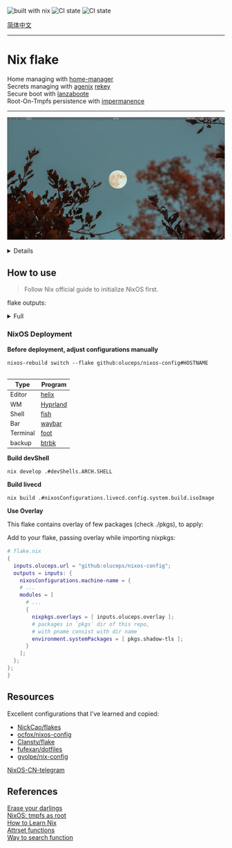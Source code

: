 ![built with nix](https://img.shields.io/static/v1?logo=nixos&logoColor=white&label=&message=Built%20with%20Nix&color=41439a)
![CI state](https://github.com/oluceps/nixos-config/actions/workflows/eval.yaml/badge.svg)
![CI state](https://github.com/oluceps/nixos-config/actions/workflows/sensitive.yaml/badge.svg)

[简体中文](./README_zh_CN.md)

---

# Nix flake

Home managing with [home-manager](https://github.com/nix-community/home-manager)  
Secrets managing with [agenix](https://github.com/ryantm/agenix) [rekey](https://github.com/oddlama/agenix-rekey)  
Secure boot with [lanzaboote](https://github.com/nix-community/lanzaboote)  
Root-On-Tmpfs persistence with [impermanence](https://github.com/nix-community/impermanence)  

---

![screenshot](./.attachs/shot_2.png)

<details>

![screenshot](./.attachs/050101344059_0050101333921_0image_2023-05-01_01-18-05.png)

</details>


## How to use
> Follow Nix official guide to initialize NixOS first.  

flake outputs:  
<details>
<summary>Full</summary>

```console
> nix flake show
git+file:///etc/nixos
├───apps
│   ├───aarch64-linux
│   │   ├───edit-secret: app
│   │   ├───rekey: app
│   │   └───rekey-save-outputs: app
│   └───x86_64-linux
│       ├───edit-secret: app
│       ├───rekey: app
│       └───rekey-save-outputs: app
├───checks
│   ├───aarch64-linux
│   │   └───pre-commit-check omitted (use '--all-systems' to show)
│   └───x86_64-linux
│       └───pre-commit-check: derivation 'pre-commit-run'
├───devShells
│   ├───aarch64-linux
│   │   ├───eunomia omitted (use '--all-systems' to show)
│   │   ├───kernel omitted (use '--all-systems' to show)
│   │   └───ubt-rv omitted (use '--all-systems' to show)
│   └───x86_64-linux
│       ├───eunomia: development environment 'nix-shell'
│       ├───kernel: development environment 'kernel-build-env-shell-env'
│       └───ubt-rv: development environment 'riscv-ubuntu-qemu-boot-script'
├───nixosConfigurations
│   ├───hastur: NixOS configuration
│   ├───kaambl: NixOS configuration
│   └───livecd: NixOS configuration
└───overlays
    └───default: Nixpkgs overlay
```  
</details>

### NixOS Deployment

__Before deployment, adjust configurations manually__

```console
nixos-rebuild switch --flake github:oluceps/nixos-config#HOSTNAME
  
```
|Type|Program|
|---|---|
|Editor|[helix](https://github.com/oluceps/nixos-config/tree/main/home/programs/helix)|
|WM|[Hyprland](https://github.com/oluceps/nixos-config/tree/main/home/programs/hyprland)|
|Shell|[fish](https://github.com/oluceps/nixos-config/tree/main/home/programs/fish)|
|Bar|[waybar](https://github.com/oluceps/nixos-config/tree/main/home/programs/waybar)|
|Terminal|[foot](https://github.com/oluceps/nixos-config/tree/main/home/programs/foot)|
|backup|[btrbk](https://github.com/oluceps/nixos-config/tree/main/modules/btrbk)|  

__Build devShell__  
```console
nix develop .#devShells.ARCH.SHELL
```   

__Build livecd__  
```console
nix build .#nixosConfigurations.livecd.config.system.build.isoImage
```

__Use Overlay__  

This flake contains overlay of few packages (check ./pkgs), to apply:  

Add to your flake, passing overlay while importing nixpkgs:  
```nix
# flake.nix
{
  inputs.oluceps.url = "github:oluceps/nixos-config";
  outputs = inputs: {
    nixosConfigurations.machine-name = {
    # ...
    modules = [
      # ...
      {
        nixpkgs.overlays = [ inputs.oluceps.overlay ];
        # packages in `pkgs` dir of this repo,
        # with pname consist with dir name
        environment.systemPackages = [ pkgs.shadow-tls ];
      }
    ];
  };
};
}
```

## Resources  
Excellent configurations that I've learned and copied:  
+ [NickCao/flakes](https://github.com/NickCao/flakes)  
+ [ocfox/nixos-config](https://github.com/ocfox/nixos-config)  
+ [Clansty/flake](https://github.com/Clansty/flake)  
+ [fufexan/dotfiles](https://github.com/fufexan/dotfiles)  
+ [gvolpe/nix-config](https://github.com/gvolpe/nix-config)

[NixOS-CN-telegram](https://github.com/nixos-cn/NixOS-CN-telegram)


## References
[Erase your darlings](https://grahamc.com/blog/erase-your-darlings)  
[NixOS: tmpfs as root](https://elis.nu/blog/2020/05/nixos-tmpfs-as-root/)  
[How to Learn Nix](https://ianthehenry.com/posts/how-to-learn-nix/)  
[Attrset functions](https://ryantm.github.io/nixpkgs/functions/library/attrsets/)  
[Way to search function](http://noogle.dev)  

